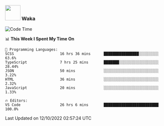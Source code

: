 ### <img src="https://media.giphy.com/media/VgCDAzcKvsR6OM0uWg/giphy.gif" width="50"> Waka

  <!--START_SECTION:waka-->
![Code Time](http://img.shields.io/badge/Code%20Time-932%20hrs%2019%20mins-blue)

📊 **This Week I Spent My Time On** 

```text
💬 Programming Languages: 
SCSS                     16 hrs 36 mins      ████████████████░░░░░░░░░   63.6% 
TypeScript               7 hrs 25 mins       ███████░░░░░░░░░░░░░░░░░░   28.44% 
JSON                     50 mins             ░░░░░░░░░░░░░░░░░░░░░░░░░   3.22% 
HTML                     36 mins             ░░░░░░░░░░░░░░░░░░░░░░░░░   2.32% 
JavaScript               20 mins             ░░░░░░░░░░░░░░░░░░░░░░░░░   1.33%

🔥 Editors: 
VS Code                  26 hrs 6 mins       █████████████████████████   100.0%

```


 Last Updated on 12/10/2022 02:57:24 UTC
<!--END_SECTION:waka-->
